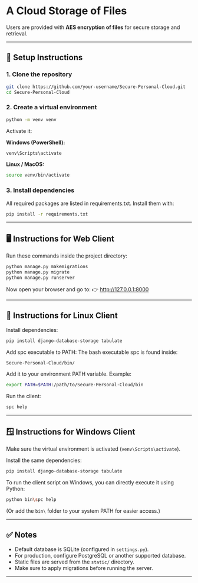 
# A Cloud Storage of Files

Users are provided with **AES encryption of files** for secure storage and retrieval.  

---

## 🚀 Setup Instructions

### 1. Clone the repository
```bash
git clone https://github.com/your-username/Secure-Personal-Cloud.git
cd Secure-Personal-Cloud
```

### 2. Create a virtual environment
```bash
python -m venv venv
```
Activate it:

**Windows (PowerShell):**
```bash
venv\Scripts\activate
```
**Linux / MacOS:**
```bash
source venv/bin/activate
```

### 3. Install dependencies
All required packages are listed in requirements.txt. Install them with:
```bash
pip install -r requirements.txt
```

---

## 🖥️ Instructions for Web Client
Run these commands inside the project directory:
```bash
python manage.py makemigrations
python manage.py migrate
python manage.py runserver
```
Now open your browser and go to:
👉 http://127.0.0.1:8000

---

## 🐧 Instructions for Linux Client
Install dependencies:
```bash
pip install django-database-storage tabulate
```
Add spc executable to PATH:
The bash executable spc is found inside:
```bash
Secure-Personal-Cloud/bin/
```
Add it to your environment PATH variable. Example:
```bash
export PATH=$PATH:/path/to/Secure-Personal-Cloud/bin
```
Run the client:
```bash
spc help
```

---

## 🪟 Instructions for Windows Client
Make sure the virtual environment is activated (`venv\Scripts\activate`).

Install the same dependencies:
```bash
pip install django-database-storage tabulate
```
To run the client script on Windows, you can directly execute it using Python:
```bash
python bin\spc help
```
(Or add the `bin\` folder to your system PATH for easier access.)

---

## ✅ Notes
- Default database is SQLite (configured in `settings.py`).
- For production, configure PostgreSQL or another supported database.
- Static files are served from the `static/` directory.
- Make sure to apply migrations before running the server.

---

